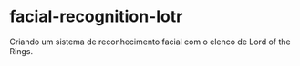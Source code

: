 # facial-recognition-lotr
Criando um sistema de reconhecimento facial com o elenco de Lord of the Rings.

